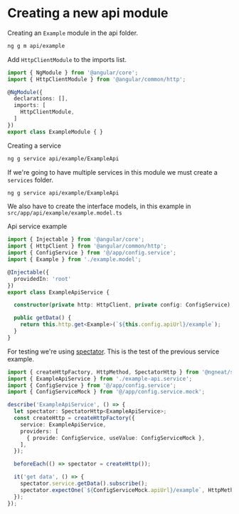 # Creating a new api module

Creating an `Example` module in the api folder.

```bash
ng g m api/example
```

Add `HttpClientModule` to the imports list.

```ts
import { NgModule } from '@angular/core';
import { HttpClientModule } from '@angular/common/http';

@NgModule({
  declarations: [],
  imports: [
    HttpClientModule,
  ]
})
export class ExampleModule { }
```

Creating a service

```bash
ng g service api/example/ExampleApi
```

If we're going to have multiple services in this module we must create a `services` folder.

```bash
ng g service api/example/ExampleApi
```

We also have to create the interface models, in this example in `src/app/api/example/example.model.ts`

Api service example

```ts
import { Injectable } from '@angular/core';
import { HttpClient } from '@angular/common/http';
import { ConfigService } from '@/app/config.service';
import { Example } from './example.model';

@Injectable({
  providedIn: 'root'
})
export class ExampleApiService {

  constructor(private http: HttpClient, private config: ConfigService) { }

  public getData() {
    return this.http.get<Example>(`${this.config.apiUrl}/example`);
  }
}
```

For testing we're using [spectator](https://github.com/ngneat/spectator). This is the test of the previous service example.

```ts
import { createHttpFactory, HttpMethod, SpectatorHttp } from '@ngneat/spectator';
import { ExampleApiService } from './example-api.service';
import { ConfigService } from '@/app/config.service';
import { ConfigServiceMock } from '@/app/config.service.mock';

describe('ExampleApiService', () => {
  let spectator: SpectatorHttp<ExampleApiService>;
  const createHttp = createHttpFactory({
    service: ExampleApiService,
    providers: [
      { provide: ConfigService, useValue: ConfigServiceMock },
    ],
  });

  beforeEach(() => spectator = createHttp());

  it('get data', () => {
    spectator.service.getData().subscribe();
    spectator.expectOne(`${ConfigServiceMock.apiUrl}/example`, HttpMethod.GET);
  });
});
```
